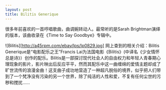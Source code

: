 ```yaml
---
layout: post
title: Bilitis Generique
---
```




很多年前喜欢的一首哼唱歌曲，曲调婉转动人。最常听的是Sarah Brightman演绎的版本，该曲收录在《Time to Say Goodbye》专辑中。

![Bilitis][http://a45rpm.com/ebay/lps/lp0829.jpg] 网上查到的相关介绍：Bilitis Generique是“电影配乐之王”Francis Lai为法国电影《Bilitis》(中译名《少女情怀总是诗》）创作的配乐。Bilitis是一部探讨现代社会人的自由权力和年轻人青春期心理现象的影片，影片映出后反应平平，然而其配乐中这一曲缠绵的爱情主题却成了旷世流传的浪漫金曲！这支曲子成功地营造了一种超凡脱俗的境界，似乎把人们带到了一个梵净没有污染的另一个世界，除了纯洁的人性和爱，不复有任何尘世的污秽和搅扰……
